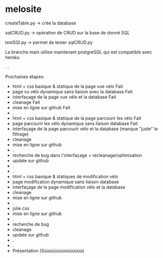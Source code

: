 # melosite

createTable.py -> crée la database


sqlCRUD.py -> opération de CRUD sur la base de donné SQL


testSQl.py -> permet de tester sqlCRUD.py


La branche main utilise maintenant postgreSQL qui est compatible avec heroku

.
.


Prochaines étapes:
* html + css basique & statique de la page vue vélo            Fait
* page vu vélo dynamique sans liaison avec la database         Fait
* interfaçage de la page vue vélo et la database               Fait
* cleanage                                                     Fait
* mise en ligne sur  github                                    Fait
*  .
* html + css basique & statique de la page parcourir les vélo  Fait
* page parcourir les vélo dynamique sans liaison database      Fait
* interfaçage de la page parcourir vélo et la database         (manque "juste" le filtrage)
* cleanage
* mise en ligne sur  github
*  .
* recherche de bug dans l'interfaçage + recleanage/optimisation
* update sur github
*  .
*  .
* html + css basique & statiques de modification vélo
* page modification dynamique sans liaison database
* interfaçage de la page modification vélo et la database
* cleanage
* mise en ligne sur  github
*  .
* jolie css
* mise en ligne sur  github
*  .
* recherche de bug
* cleanage
* update sur github
* .
* .
* Présentation (Sùùùùùùùùùùùùùùù)

